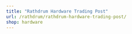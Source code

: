 ```yaml
---
title: "Rathdrum Hardware Trading Post"
url: /rathdrum/rathdrum-hardware-trading-post/
shop: hardware
---
```

